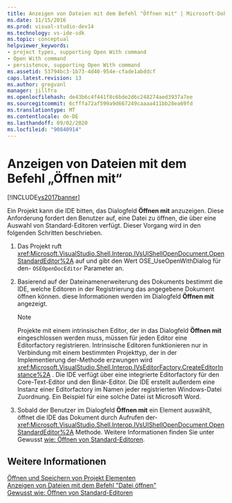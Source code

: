```yaml
---
title: Anzeigen von Dateien mit dem Befehl "Öffnen mit" | Microsoft-Dokumentation
ms.date: 11/15/2016
ms.prod: visual-studio-dev14
ms.technology: vs-ide-sdk
ms.topic: conceptual
helpviewer_keywords:
- project types, supporting Open With command
- Open With command
- persistence, supporting Open With command
ms.assetid: 53794bc3-1b73-4d40-954e-cfade1abddcf
caps.latest.revision: 13
ms.author: gregvanl
manager: jillfra
ms.openlocfilehash: de43b6c4f441f8c6bde2d6c248274aed3937a7ee
ms.sourcegitcommit: 6cfffa72af599a9d667249caaaa411bb28ea69fd
ms.translationtype: MT
ms.contentlocale: de-DE
ms.lasthandoff: 09/02/2020
ms.locfileid: "90840914"
---
```

# <a name="displaying-files-by-using-the-open-with-command"></a>Anzeigen von Dateien mit dem Befehl „Öffnen mit“
[!INCLUDE[vs2017banner](../../includes/vs2017banner.md)]

Ein Projekt kann die IDE bitten, das Dialogfeld **Öffnen mit** anzuzeigen. Diese Anforderung fordert den Benutzer auf, eine Datei zu öffnen, die über eine Auswahl von Standard-Editoren verfügt. Dieser Vorgang wird in den folgenden Schritten beschrieben.  
  
1. Das Projekt ruft <xref:Microsoft.VisualStudio.Shell.Interop.IVsUIShellOpenDocument.OpenStandardEditor%2A> auf und gibt den Wert OSE_UseOpenWithDialog für den- `OSEOpenDocEditor` Parameter an.  
  
2. Basierend auf der Dateinamenerweiterung des Dokuments bestimmt die IDE, welche Editoren in der Registrierung das angegebene Dokument öffnen können. diese Informationen werden im Dialogfeld **Öffnen mit** angezeigt.  
  
    > [!NOTE]
    > Projekte mit einem intrinsischen Editor, der in das Dialogfeld **Öffnen mit** eingeschlossen werden muss, müssen für jeden Editor eine Editorfactory registrieren. Intrinsische Editoren funktionieren nur in Verbindung mit einem bestimmten Projekttyp, der in der Implementierung der-Methode erzwungen wird <xref:Microsoft.VisualStudio.Shell.Interop.IVsEditorFactory.CreateEditorInstance%2A> . Die IDE verfügt über eine integrierte Editorfactory für den Core-Text-Editor und den Binär-Editor. Die IDE erstellt außerdem eine Instanz einer Editorfactory im Namen jeder registrierten Windows-Datei Zuordnung. Ein Beispiel für eine solche Datei ist Microsoft Word.  
  
3. Sobald der Benutzer im Dialogfeld **Öffnen mit** ein Element auswählt, öffnet die IDE das Dokument durch Aufrufen der- <xref:Microsoft.VisualStudio.Shell.Interop.IVsUIShellOpenDocument.OpenStandardEditor%2A> Methode. Weitere Informationen finden Sie unter Gewusst [wie: Öffnen von Standard-Editoren](../../extensibility/how-to-open-standard-editors.md).  
  
## <a name="see-also"></a>Weitere Informationen  
 [Öffnen und Speichern von Projekt Elementen](../../extensibility/internals/opening-and-saving-project-items.md)   
 [Anzeigen von Dateien mit dem Befehl "Datei öffnen"](../../extensibility/internals/displaying-files-by-using-the-open-file-command.md)   
 [Gewusst wie: Öffnen von Standard-Editoren](../../extensibility/how-to-open-standard-editors.md)
